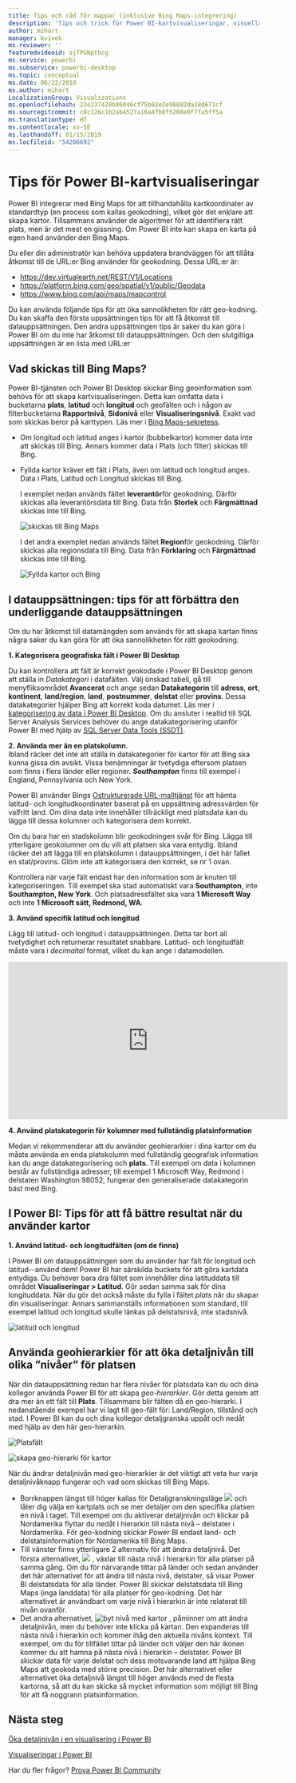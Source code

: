 ```yaml
---
title: Tips och råd för mappar (inklusive Bing Maps-integrering)
description: 'Tips och trick för Power BI-kartvisualiseringar, visuella objekt, platser, longitud och latitud och hur de fungerar med Bing Maps. '
author: mihart
manager: kvivek
ms.reviewer: ''
featuredvideoid: ajTPGNpthcg
ms.service: powerbi
ms.subservice: powerbi-desktop
ms.topic: conceptual
ms.date: 06/22/2018
ms.author: mihart
LocalizationGroup: Visualizations
ms.openlocfilehash: 23e237428b86046cf75b02e2e98082da18d671cf
ms.sourcegitcommit: c8c126c1b2ab4527a16a4fb8f5208e0f7fa5ff5a
ms.translationtype: HT
ms.contentlocale: sv-SE
ms.lasthandoff: 01/15/2019
ms.locfileid: "54286692"
---
```

# <a name="tips-and-tricks-for-power-bi-map-visualizations"></a>Tips för Power BI-kartvisualiseringar
Power BI integrerar med Bing Maps för att tillhandahålla kartkoordinater av standardtyp (en process som kallas geokodning), vilket gör det enklare att skapa kartor. Tillsammans använder de algoritmer för att identifiera rätt plats, men är det mest en gissning. Om Power BI inte kan skapa en karta på egen hand använder den Bing Maps. 

Du eller din administratör kan behöva uppdatera brandväggen för att tillåta åtkomst till de URL:er Bing använder för geokodning.  Dessa URL:er är:
* https://dev.virtualearth.net/REST/V1/Locations
* https://platform.bing.com/geo/spatial/v1/public/Geodata
* https://www.bing.com/api/maps/mapcontrol

Du kan använda följande tips för att öka sannolikheten för rätt geo-kodning. Du kan skaffa den första uppsättningen tips för att få åtkomst till datauppsättningen. Den andra uppsättningen tips är saker du kan göra i Power BI om du inte har åtkomst till datauppsättningen. Och den slutgiltiga uppsättningen är en lista med URL:er

## <a name="what-is-sent-to-bing-maps"></a>Vad skickas till Bing Maps?
Power BI-tjänsten och Power BI Desktop skickar Bing geoinformation som behövs för att skapa kartvisualiseringen. Detta kan omfatta data i bucketarna **plats**, **latitud** och **longitud** och geofälten och i någon av filterbucketarna **Rapportnivå**, **Sidonivå** eller **Visualiseringsnivå**. Exakt vad som skickas beror på karttypen. Läs mer i [Bing Maps-sekretess](https://go.microsoft.com/fwlink/?LinkID=248686).

* Om longitud och latitud anges i kartor (bubbelkartor) kommer data inte att skickas till Bing. Annars kommer data i Plats (och filter) skickas till Bing.     
* Fyllda kartor kräver ett fält i Plats, även om latitud och longitud anges. Data i Plats, Latitud och Longitud skickas till Bing.
  
    I exemplet nedan används fältet **leverantör**för geokodning. Därför skickas alla leverantörsdata till Bing. Data från **Storlek** och **Färgmättnad** skickas inte till Bing.
  
    ![skickas till Bing Maps](./media/power-bi-map-tips-and-tricks/power-bi-sent-to-bing-new.png)
  
    I det andra exemplet nedan används fältet **Region**för geokodning. Därför skickas alla regionsdata till Bing. Data från **Förklaring** och **Färgmättnad** skickas inte till Bing.
  
    ![Fyllda kartor och Bing](./media/power-bi-map-tips-and-tricks/power-bi-filled-map.png)

## <a name="in-the-dataset-tips-to-improve-the-underlying-dataset"></a>I datauppsättningen: tips för att förbättra den underliggande datauppsättningen
Om du har åtkomst till datamängden som används för att skapa kartan finns några saker du kan göra för att öka sannolikheten för rätt geokodning.

**1. Kategorisera geografiska fält i Power BI Desktop**

Du kan kontrollera att fält är korrekt geokodade i Power BI Desktop genom att ställa in *Datakategori* i datafälten. Välj önskad tabell, gå till menyfliksområdet **Avancerat** och ange sedan **Datakategorin** till **adress**, **ort**, **kontinent**, **land/region**, **land**, **postnummer**, **delstat** eller **provins**. Dessa datakategorier hjälper Bing att korrekt koda datumet. Läs mer i [kategorisering av data i Power BI Desktop](../desktop-data-categorization.md). Om du ansluter i realtid till SQL Server Analysis Services behöver du ange datakategorisering utanför Power BI med hjälp av [SQL Server Data Tools (SSDT)](https://docs.microsoft.com/sql/ssdt/download-sql-server-data-tools-ssdt).

**2. Använda mer än en platskolumn.**    
 Ibland räcker det inte att ställa in datakategorier för kartor för att Bing ska kunna gissa din avsikt. Vissa benämningar är tvetydiga eftersom platsen som finns i flera länder eller regioner. ***Southampton*** finns till exempel i England, Pennsylvania och New York.

Power BI använder Bings [Ostrukturerade URL-malltjänst](https://msdn.microsoft.com/library/ff701714.aspx) för att hämta latitud- och longitudkoordinater baserat på en uppsättning adressvärden för valfritt land. Om dina data inte innehåller tillräckligt med platsdata kan du lägga till dessa kolumner och kategorisera dem korrekt.

 Om du bara har en stadskolumn blir geokodningen svår för Bing. Lägga till ytterligare geokolumner om du vill att platsen ska vara entydig.  Ibland räcker det att lägga till en platskolumn i datauppsättningen, i det här fallet en stat/provins. Glöm inte att kategorisera den korrekt, se nr 1 ovan.

Kontrollera när varje fält endast har den information som är knuten till kategoriseringen.  Till exempel ska stad automatiskt vara **Southampton**, inte **Southampton, New York**.  Och platsadressfältet ska vara **1 Microsoft Way** och inte **1 Microsoft sätt, Redmond, WA**.

**3. Använd specifik latitud och longitud**

Lägg till latitud- och longitud i datauppsättningen. Detta tar bort all tvetydighet och returnerar resultatet snabbare. Latitud- och longitudfält måste vara i *decimaltal* format, vilket du kan ange i datamodellen.

<iframe width="560" height="315" src="https://www.youtube.com/embed/ajTPGNpthcg" frameborder="0" allowfullscreen></iframe>

**4. Använd platskategorin för kolumner med fullständig platsinformation**

Medan vi rekommenderar att du använder geohierarkier i dina kartor om du måste använda en enda platskolumn med fullständig geografisk information kan du ange datakategorisering och **plats**. Till exempel om data i kolumnen består av fullständiga adresser, till exempel 1 Microsoft Way, Redmond i delstaten Washington 98052, fungerar den generaliserade datakategorin bäst med Bing. 

## <a name="in-power-bi-tips-to-get-better-results-when-using-map-visualizations"></a>I Power BI: Tips för att få bättre resultat när du använder kartor
**1. Använd latitud- och longitudfälten (om de finns)**

I Power BI om datauppsättningen som du använder har fält för longitud och latitud--använd dem!  Power BI har särskilda buckets för att göra kartdata entydiga. Du behöver bara dra fältet som innehåller dina latituddata till området **Visualiseringar > Latitud**.  Gör sedan samma sak för dina longituddata. När du gör det också måste du fylla i fältet *plats* när du skapar din visualiseringar. Annars sammanställs informationen som standard, till exempel latitud och longitud skulle länkas på delstatsnivå, inte stadsnivå.

![latitud och longitud](./media/power-bi-map-tips-and-tricks/pbi_latitude.png) 

## <a name="use-geo-hierarchies-so-you-can-drill-down-to-different-levels-of-location"></a>Använda geohierarkier för att öka detaljnivån till olika ”nivåer” för platsen
När din datauppsättning redan har flera nivåer för platsdata kan du och dina kollegor använda Power BI för att skapa *geo-hierarkier*. Gör detta genom att dra mer än ett fält till **Plats**. Tillsammans blir fälten då en geo-hierarki. I nedanstående exempel har vi lagt till geo-fält för: Land/Region, tillstånd och stad. I Power BI kan du och dina kollegor detaljgranska uppåt och nedåt med hjälp av den här geo-hierarkin.

  ![Platsfält](./media/power-bi-map-tips-and-tricks/power-bi-hierarchy.png)

   ![skapa geo-hierarki för kartor](./media/power-bi-map-tips-and-tricks/power-bi-geo.gif)

När du ändrar detaljnivån med geo-hierarkier är det viktigt att veta hur varje detaljnivåknapp fungerar och vad som skickas till Bing Maps. 

* Borrknappen längst till höger kallas för Detaljgranskningsläge ![](media/power-bi-map-tips-and-tricks/power-bi-drill-down.png) och låter dig välja en kartplats och se mer detaljer om den specifika platsen en nivå i taget. Till exempel om du aktiverar detaljnivån och klickar på Nordamerika flyttar du nedåt i hierarkin till nästa nivå – delstater i Nordamerika. För geo-kodning skickar Power BI endast land- och delstatsinformation för Nordamerika till Bing Maps.  
* Till vänster finns ytterligare 2 alternativ för att ändra detaljnivå. Det första alternativet, ![](media/power-bi-map-tips-and-tricks/power-bi-drill-down2.png) , växlar till nästa nivå i hierarkin för alla platser på samma gång. Om du för närvarande tittar på länder och sedan använder det här alternativet för att ändra till nästa nivå, delstater, så visar Power BI delstatsdata för alla länder. Power BI skickar delstatsdata till Bing Maps (inga landdata) för alla platser för geo-kodning. Det här alternativet är användbart om varje nivå i hierarkin är inte relaterat till nivån ovanför. 
* Det andra alternativet, ![byt nivå med kartor](./media/power-bi-map-tips-and-tricks/power-bi-drill-down3.png) , påminner om att ändra detaljnivån, men du behöver inte klicka på kartan.  Den expanderas till nästa nivå i hierarkin och kommer ihåg den aktuella nivåns kontext. Till exempel, om du för tillfället tittar på länder och väljer den här ikonen kommer du att hamna på nästa nivå i hierarkin – delstater. Power BI skickar data för varje delstat och dess motsvarande land att hjälpa Bing Maps att geokoda med större precision. Det här alternativet eller alternativet öka detaljnivå längst till höger används med de flesta kartorna, så att du kan skicka så mycket information som möjligt till Bing för att få noggrann platsinformation. 

## <a name="next-steps"></a>Nästa steg
[Öka detaljnivån i en visualisering i Power BI](../consumer/end-user-drill.md)

[Visualiseringar i Power BI](power-bi-report-visualizations.md)

Har du fler frågor? [Prova Power BI Community](http://community.powerbi.com/)

